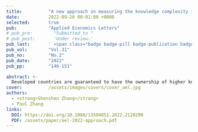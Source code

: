 ```yaml
---
title:          "A new approach on measuring the knowledge complexity in the view of the bipartite network"
date:           2022-09-26 00:01:00 +0800
selected:       true
pub:            "Applied Economics Letters"
# pub_pre:        "Submitted to "
# pub_post:       'Under review.'
pub_last:       ' <span class="badge badge-pill badge-publication badge-success">1<sup>st</sup> & corr. author</span>'
pub_vol:        "Vol.31"
pub_no:         "No.2"
pub_date:       "2022"
pub_pp:         "146-151"

abstract: >-
  Developed countries are guaranteed to have the ownership of higher knowledge complexity, which is naturally accepted and universally acknowledged. However, the reality may tell a different story. In this article, a brand-new approach is utilized to quantify the knowledge complexity. Within the bipartite network model, based on the Fitness and Complexity algorithm and the matrix-estimation exercise, a couple of indicators are constructed to measure generalized knowledge complexities of countries and technologies. Results illuminate that admittedly knowledge complexities of countries and those of technologies are interrelated, and those established and developed countries, compared with developing ones, do not necessarily own higher knowledge complexity. To be more specific, an increasing number of facts demonstrate that some less-developed countries with less-advanced technologies are progressing in leaps and bounds, for they attach great importance to investing in high-knowledge-complexity technologies.
cover:          /assets/images/covers/cover_ael.jpg
authors:
  - <strong>Shenshen Zhang</strong>
  - Paul Zhang
links:
  DOI: https://doi.org/10.1080/13504851.2022.2128290
  PDF: /assets/paper/ael-2022-approach.pdf
---
```

